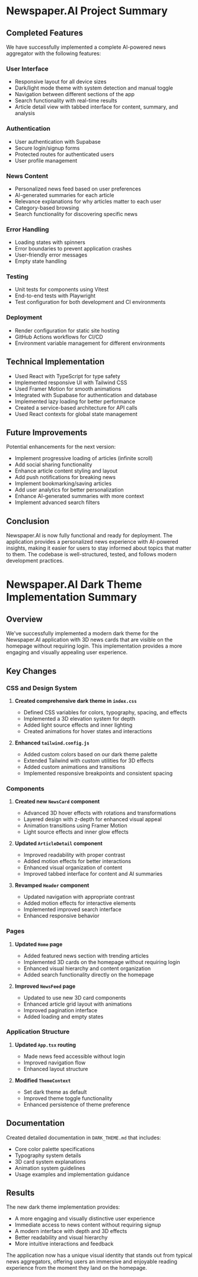 # Newspaper.AI Project Summary

## Completed Features

We have successfully implemented a complete AI-powered news aggregator with the following features:

### User Interface
- Responsive layout for all device sizes
- Dark/light mode theme with system detection and manual toggle
- Navigation between different sections of the app
- Search functionality with real-time results
- Article detail view with tabbed interface for content, summary, and analysis

### Authentication
- User authentication with Supabase
- Secure login/signup forms
- Protected routes for authenticated users
- User profile management

### News Content
- Personalized news feed based on user preferences
- AI-generated summaries for each article
- Relevance explanations for why articles matter to each user
- Category-based browsing
- Search functionality for discovering specific news

### Error Handling
- Loading states with spinners
- Error boundaries to prevent application crashes
- User-friendly error messages
- Empty state handling

### Testing
- Unit tests for components using Vitest
- End-to-end tests with Playwright
- Test configuration for both development and CI environments

### Deployment
- Render configuration for static site hosting
- GitHub Actions workflows for CI/CD
- Environment variable management for different environments

## Technical Implementation

- Used React with TypeScript for type safety
- Implemented responsive UI with Tailwind CSS
- Used Framer Motion for smooth animations
- Integrated with Supabase for authentication and database
- Implemented lazy loading for better performance
- Created a service-based architecture for API calls
- Used React contexts for global state management

## Future Improvements

Potential enhancements for the next version:

- Implement progressive loading of articles (infinite scroll)
- Add social sharing functionality
- Enhance article content styling and layout
- Add push notifications for breaking news
- Implement bookmarking/saving articles
- Add user analytics for better personalization
- Enhance AI-generated summaries with more context
- Implement advanced search filters

## Conclusion

Newspaper.AI is now fully functional and ready for deployment. The application provides a personalized news experience with AI-powered insights, making it easier for users to stay informed about topics that matter to them. The codebase is well-structured, tested, and follows modern development practices.

# Newspaper.AI Dark Theme Implementation Summary

## Overview

We've successfully implemented a modern dark theme for the Newspaper.AI application with 3D news cards that are visible on the homepage without requiring login. This implementation provides a more engaging and visually appealing user experience.

## Key Changes

### CSS and Design System

1. **Created comprehensive dark theme in `index.css`**
   - Defined CSS variables for colors, typography, spacing, and effects
   - Implemented a 3D elevation system for depth
   - Added light source effects and inner lighting
   - Created animations for hover states and interactions

2. **Enhanced `tailwind.config.js`**
   - Added custom colors based on our dark theme palette
   - Extended Tailwind with custom utilities for 3D effects
   - Added custom animations and transitions
   - Implemented responsive breakpoints and consistent spacing

### Components

1. **Created new `NewsCard` component**
   - Advanced 3D hover effects with rotations and transformations
   - Layered design with z-depth for enhanced visual appeal
   - Animation transitions using Framer Motion
   - Light source effects and inner glow effects

2. **Updated `ArticleDetail` component**
   - Improved readability with proper contrast
   - Added motion effects for better interactions
   - Enhanced visual organization of content
   - Improved tabbed interface for content and AI summaries

3. **Revamped `Header` component**
   - Updated navigation with appropriate contrast
   - Added motion effects for interactive elements
   - Implemented improved search interface
   - Enhanced responsive behavior

### Pages

1. **Updated `Home` page**
   - Added featured news section with trending articles
   - Implemented 3D cards on the homepage without requiring login
   - Enhanced visual hierarchy and content organization
   - Added search functionality directly on the homepage

2. **Improved `NewsFeed` page**
   - Updated to use new 3D card components
   - Enhanced article grid layout with animations
   - Improved pagination interface
   - Added loading and empty states

### Application Structure

1. **Updated `App.tsx` routing**
   - Made news feed accessible without login
   - Improved navigation flow
   - Enhanced layout structure

2. **Modified `ThemeContext`**
   - Set dark theme as default
   - Improved theme toggle functionality
   - Enhanced persistence of theme preference

## Documentation

Created detailed documentation in `DARK_THEME.md` that includes:
- Core color palette specifications
- Typography system details
- 3D card system explanations
- Animation system guidelines
- Usage examples and implementation guidance

## Results

The new dark theme implementation provides:
- A more engaging and visually distinctive user experience
- Immediate access to news content without requiring signup
- A modern interface with depth and 3D effects
- Better readability and visual hierarchy
- More intuitive interactions and feedback

The application now has a unique visual identity that stands out from typical news aggregators, offering users an immersive and enjoyable reading experience from the moment they land on the homepage. 